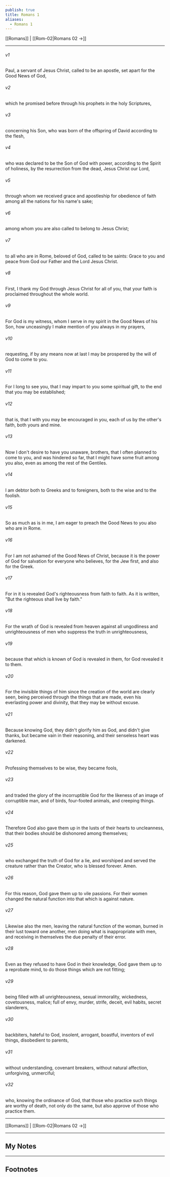 ```yaml
---
publish: true
title: Romans 1
aliases:
  - Romans 1
---
```


[[Romans]] | [[Rom-02|Romans 02 →]]
***



###### v1 
Paul, a servant of Jesus Christ, called to be an apostle, set apart for the Good News of God, 

###### v2 
which he promised before through his prophets in the holy Scriptures, 

###### v3 
concerning his Son, who was born of the offspring of David according to the flesh, 

###### v4 
who was declared to be the Son of God with power, according to the Spirit of holiness, by the resurrection from the dead, Jesus Christ our Lord, 

###### v5 
through whom we received grace and apostleship for obedience of faith among all the nations for his name's sake; 

###### v6 
among whom you are also called to belong to Jesus Christ; 

###### v7 
to all who are in Rome, beloved of God, called to be saints: Grace to you and peace from God our Father and the Lord Jesus Christ. 

###### v8 
First, I thank my God through Jesus Christ for all of you, that your faith is proclaimed throughout the whole world. 

###### v9 
For God is my witness, whom I serve in my spirit in the Good News of his Son, how unceasingly I make mention of you always in my prayers, 

###### v10 
requesting, if by any means now at last I may be prospered by the will of God to come to you. 

###### v11 
For I long to see you, that I may impart to you some spiritual gift, to the end that you may be established; 

###### v12 
that is, that I with you may be encouraged in you, each of us by the other's faith, both yours and mine. 

###### v13 
Now I don't desire to have you unaware, brothers, that I often planned to come to you, and was hindered so far, that I might have some fruit among you also, even as among the rest of the Gentiles. 

###### v14 
I am debtor both to Greeks and to foreigners, both to the wise and to the foolish. 

###### v15 
So as much as is in me, I am eager to preach the Good News to you also who are in Rome. 

###### v16 
For I am not ashamed of the Good News of Christ, because it is the power of God for salvation for everyone who believes, for the Jew first, and also for the Greek. 

###### v17 
For in it is revealed God's righteousness from faith to faith. As it is written, "But the righteous shall live by faith." 

###### v18 
For the wrath of God is revealed from heaven against all ungodliness and unrighteousness of men who suppress the truth in unrighteousness, 

###### v19 
because that which is known of God is revealed in them, for God revealed it to them. 

###### v20 
For the invisible things of him since the creation of the world are clearly seen, being perceived through the things that are made, even his everlasting power and divinity, that they may be without excuse. 

###### v21 
Because knowing God, they didn't glorify him as God, and didn't give thanks, but became vain in their reasoning, and their senseless heart was darkened. 

###### v22 
Professing themselves to be wise, they became fools, 

###### v23 
and traded the glory of the incorruptible God for the likeness of an image of corruptible man, and of birds, four-footed animals, and creeping things. 

###### v24 
Therefore God also gave them up in the lusts of their hearts to uncleanness, that their bodies should be dishonored among themselves; 

###### v25 
who exchanged the truth of God for a lie, and worshiped and served the creature rather than the Creator, who is blessed forever. Amen. 

###### v26 
For this reason, God gave them up to vile passions. For their women changed the natural function into that which is against nature. 

###### v27 
Likewise also the men, leaving the natural function of the woman, burned in their lust toward one another, men doing what is inappropriate with men, and receiving in themselves the due penalty of their error. 

###### v28 
Even as they refused to have God in their knowledge, God gave them up to a reprobate mind, to do those things which are not fitting; 

###### v29 
being filled with all unrighteousness, sexual immorality, wickedness, covetousness, malice; full of envy, murder, strife, deceit, evil habits, secret slanderers, 

###### v30 
backbiters, hateful to God, insolent, arrogant, boastful, inventors of evil things, disobedient to parents, 

###### v31 
without understanding, covenant breakers, without natural affection, unforgiving, unmerciful; 

###### v32 
who, knowing the ordinance of God, that those who practice such things are worthy of death, not only do the same, but also approve of those who practice them.

***
[[Romans]] | [[Rom-02|Romans 02 →]]

---
## My Notes

---
## Footnotes
